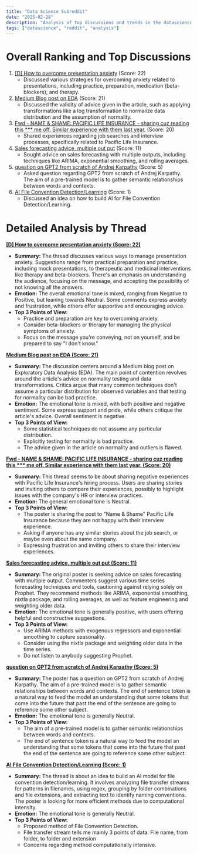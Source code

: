 ```yaml
---
title: "Data Science Subreddit"
date: "2025-02-28"
description: "Analysis of top discussions and trends in the datascience subreddit"
tags: ["datascience", "reddit", "analysis"]
---
```


# Overall Ranking and Top Discussions
1.  [[D] How to overcome presentation anxiety](https://www.reddit.com/r/datascience/comments/1j0cwul/how_to_overcome_presentation_anxiety/) (Score: 22)
    *   Discussed various strategies for overcoming anxiety related to presentations, including practice, preparation, medication (beta-blockers), and therapy.
2.  [Medium Blog post on EDA](https://medium.com/@joshamayo7/a-visual-guide-to-exploratory-data-analysis-eda-with-python-5581c3106485) (Score: 21)
    *   Discussed the validity of advice given in the article, such as applying transformations like a log transformation to normalize data distribution and the assumption of normality.
3.  [Fwd - NAME & SHAME: PACIFIC LIFE INSURANCE - sharing cuz reading this *** me off. Similar experience with them last year.](/r/datasciencecareers/comments/1j00o3i/name_shame_pacific_life_insurance/) (Score: 20)
    *   Shared experiences regarding job searches and interview processes, specifically related to Pacific Life Insurance.
4.  [Sales forecasting advice, multiple out put](https://www.reddit.com/r/datascience/comments/1j029yl/sales_forecasting_advice_multiple_out_put/) (Score: 11)
    *   Sought advice on sales forecasting with multiple outputs, including techniques like ARIMA, exponential smoothing, and rolling averages.
5.  [question on GPT2 from scratch of Andrej Karpathy](https://www.reddit.com/r/datascience/comments/1j0291u/question_on_gpt2_from_scratch_of_andrej_karpathy/) (Score: 5)
    *   Asked question regarding GPT2 from scratch of Andrej Karpathy. The aim of a pre-trained model is to gather semantic relationships between words and contexts.
6.  [AI File Convention Detection/Learning](https://www.reddit.com/r/datascience/comments/1j0eptr/ai_file_convention_detectionlearning/) (Score: 1)
    *   Discussed an idea on how to build AI for File Convention Detection/Learning.

# Detailed Analysis by Thread
**[[D] How to overcome presentation anxiety (Score: 22)](https://www.reddit.com/r/datascience/comments/1j0cwul/how_to_overcome_presentation_anxiety/)**
*  **Summary:** The thread discusses various ways to manage presentation anxiety. Suggestions range from practical preparation and practice, including mock presentations, to therapeutic and medicinal interventions like therapy and beta-blockers. There's an emphasis on understanding the audience, focusing on the message, and accepting the possibility of not knowing all the answers.
*  **Emotion:** The overall emotional tone is mixed, ranging from Negative to Positive, but leaning towards Neutral. Some comments express anxiety and frustration, while others offer supportive and encouraging advice.
*  **Top 3 Points of View:**
    *   Practice and preparation are key to overcoming anxiety.
    *   Consider beta-blockers or therapy for managing the physical symptoms of anxiety.
    *   Focus on the message you're conveying, not on yourself, and be prepared to say "I don't know."

**[Medium Blog post on EDA (Score: 21)](https://medium.com/@joshamayo7/a-visual-guide-to-exploratory-data-analysis-eda-with-python-5581c3106485)**
*  **Summary:**  The discussion centers around a Medium blog post on Exploratory Data Analysis (EDA). The main point of contention revolves around the article's advice on normality testing and data transformations. Critics argue that many common techniques don't assume a particular distribution for observed variables and that testing for normality can be bad practice.
*  **Emotion:** The emotional tone is mixed, with both positive and negative sentiment.  Some express support and pride, while others critique the article's advice. Overall sentiment is negative.
*  **Top 3 Points of View:**
    *   Some statistical techniques do not assume any particular distribution.
    *   Explicitly testing for normality is bad practice.
    *   The advice given in the article on normality and outliers is flawed.

**[Fwd - NAME & SHAME: PACIFIC LIFE INSURANCE - sharing cuz reading this *** me off. Similar experience with them last year. (Score: 20)](/r/datasciencecareers/comments/1j00o3i/name_shame_pacific_life_insurance/)**
*  **Summary:**  This thread seems to be about sharing negative experiences with Pacific Life Insurance's hiring process. Users are sharing stories and inviting others to compare their experiences, possibly to highlight issues with the company's HR or interview practices.
*  **Emotion:** The general emotional tone is Neutral.
*  **Top 3 Points of View:**
    *   The poster is sharing the post to "Name & Shame" Pacific Life Insurance because they are not happy with their interview experience.
    *   Asking if anyone has any similar stories about the job search, or maybe even about the same company.
    *   Expressing frustration and inviting others to share their interview experiences.

**[Sales forecasting advice, multiple out put (Score: 11)](https://www.reddit.com/r/datascience/comments/1j029yl/sales_forecasting_advice_multiple_out_put/)**
*  **Summary:**  The original poster is seeking advice on sales forecasting with multiple output. Commenters suggest various time series forecasting techniques and tools, cautioning against relying solely on Prophet. They recommend methods like ARIMA, exponential smoothing, nixtla package, and rolling averages, as well as feature engineering and weighting older data.
*  **Emotion:** The emotional tone is generally positive, with users offering helpful and constructive suggestions.
*  **Top 3 Points of View:**
    *   Use ARIMA methods with exogenous regressors and exponential smoothing to capture seasonality.
    *   Consider using the nixtla package and weighting older data in the time series.
    *   Do not listen to anybody suggesting Prophet.

**[question on GPT2 from scratch of Andrej Karpathy (Score: 5)](https://www.reddit.com/r/datascience/comments/1j0291u/question_on_gpt2_from_scratch_of_andrej_karpathy/)**
*  **Summary:**  The poster has a question on GPT2 from scratch of Andrej Karpathy. The aim of a pre-trained model is to gather semantic relationships between words and contexts. The end of sentence token is a natural way to feed the model an understanding that some tokens that come into the future that past the end of the sentence are going to reference some other subject.
*  **Emotion:** The emotional tone is generally Neutral.
*  **Top 3 Points of View:**
    *   The aim of a pre-trained model is to gather semantic relationships between words and contexts.
    *   The end of sentence token is a natural way to feed the model an understanding that some tokens that come into the future that past the end of the sentence are going to reference some other subject.

**[AI File Convention Detection/Learning (Score: 1)](https://www.reddit.com/r/datascience/comments/1j0eptr/ai_file_convention_detectionlearning/)**
*  **Summary:**  The thread is about an idea to build an AI model for file convention detection/learning. It involves analyzing file transfer streams for patterns in filenames, using regex, grouping by folder combinations and file extensions, and extracting text to identify naming conventions. The poster is looking for more efficient methods due to computational intensity.
*  **Emotion:** The emotional tone is generally Neutral.
*  **Top 3 Points of View:**
    *   Proposed method of File Convention Detection.
    *   File transfer stream tells me mainly 3 points of data: File name, from folder, to folder and extension
    *   Concerns regarding method computationally intensive.
